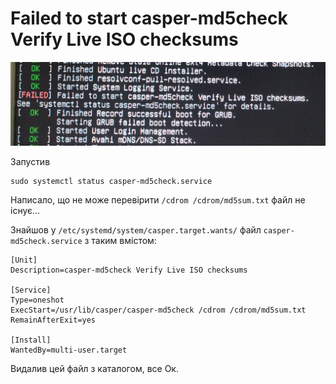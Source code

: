 # Failed to start casper-md5check Verify Live ISO checksums

![](casper-md5check.jpg)

Запустив

    sudo systemctl status casper-md5check.service

Написало, що не може перевірити `/cdrom /cdrom/md5sum.txt` файл не існує...

Знайшов у `/etc/systemd/system/casper.target.wants/` файл `casper-md5check.service` з таким вмістом:

```
[Unit]
Description=casper-md5check Verify Live ISO checksums

[Service]
Type=oneshot
ExecStart=/usr/lib/casper/casper-md5check /cdrom /cdrom/md5sum.txt
RemainAfterExit=yes

[Install]
WantedBy=multi-user.target
```

Видалив цей файл з каталогом, все Ок.